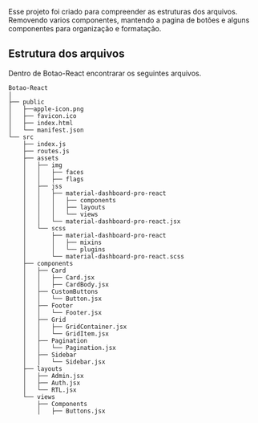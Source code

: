 Esse projeto foi criado para compreender as estruturas dos arquivos. Removendo varios componentes, mantendo a pagina de botões e alguns componentes para organização e formatação.

## Estrutura dos arquivos

Dentro de Botao-React encontrarar os seguintes arquivos.

```
Botao-React
│
├── public
│   ├──apple-icon.png
│   ├── favicon.ico
│   ├── index.html
│   └── manifest.json
└── src
    ├── index.js
    ├── routes.js
    ├── assets
    │   ├── img
    │   │   ├── faces
    │   │   ├── flags
    │   ├── jss
    │   │   ├── material-dashboard-pro-react
    │   │   │   ├── components
    │   │   │   ├── layouts
    │   │   │   └── views
    │   │   └── material-dashboard-pro-react.jsx
    │   └── scss
    │       ├── material-dashboard-pro-react
    │       │   ├── mixins
    │       │   └── plugins
    │       └── material-dashboard-pro-react.scss
    ├── components
    │   ├── Card
    │   │   ├── Card.jsx
    │   │   ├── CardBody.jsx
    │   ├── CustomButtons
    │   │   └── Button.jsx
    │   ├── Footer
    │   │   └── Footer.jsx
    │   ├── Grid
    │   │   ├── GridContainer.jsx
    │   │   └── GridItem.jsx
    │   ├── Pagination
    │   │   └── Pagination.jsx
    │   ├── Sidebar
    │   │   └── Sidebar.jsx
    ├── layouts
    │   ├── Admin.jsx
    │   ├── Auth.jsx
    │   └── RTL.jsx
    └── views
        ├── Components
        │   ├── Buttons.jsx
```
